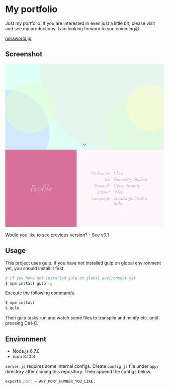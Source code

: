 # My portfolio
Just my portfolio. If you are interested in even just a little bit, please visit and see my productions. I am looking forward to you comming:smile:

[noraworld.jp](https://noraworld.jp)

## Screenshot
![screenshot](https://github.com/noraworld/noraworld.jp/blob/master/screenshot.png)

Would you like to see previous version? - See [v0.1](https://github.com/noraworld/noraworld.jp/releases/tag/v0.1)

## Usage
This project uses gulp. If you have not installed gulp on global environment yet, you should install it first.

```bash
# if you have not installed gulp on global environment yet
$ npm install gulp -g
```

Execute the following commands.

```bash
$ npm install
$ gulp
```

Then gulp tasks run and watch some files to transpile and minify etc. until pressing Ctrl-C.

## Environment

* Node.js 6.7.0
* npm 3.10.3

`server.js` requires some internal configs. Create `config.js` file under `app/` directory after cloning this repository. Then append the configs below.

```js
exports.port = ANY_PORT_NUMBER_YOU_LIKE;
```
